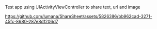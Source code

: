 Test app using UIActivityViewController to share text, url and image



https://github.com/lumana/ShareSheet/assets/5826386/bb962cad-3271-45fc-8680-287e8df206d7

